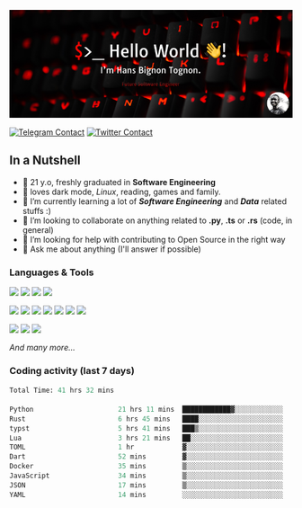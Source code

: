 ![Cover](assets/gh-readme-cover.png)

[![Telegram Contact](https://img.shields.io/badge/Telegram-%230088CC.svg?style=for-the-badge&logo=telegram&logoColor=white)](https://t.me/hanstobi) [![Twitter Contact](https://img.shields.io/badge/Twitter-%2308A0E9.svg?style=for-the-badge&logo=twitter&logoColor=white)](https://twitter.com/_tobihans)

## In a Nutshell
- 👤 21 y.o, freshly graduated in **Software Engineering**
- 🖤 loves dark mode, *Linux*, reading, games and family.
- 🌱 I’m currently learning a lot of ***Software Engineering*** and ***Data*** related stuffs :)
- 👯 I’m looking to collaborate on anything related to **.py**, **.ts** or **.rs** (code, in general)
- 🤔 I’m looking for help with contributing to Open Source in the right way
- 💬 Ask me about anything (I'll answer if possible)

### Languages & Tools
![](https://img.shields.io/badge/Linux-%23eab30f.svg?style=for-the-badge&logo=linux&logoColor=black) ![](https://img.shields.io/badge/Git-%23e54a2f.svg?style=for-the-badge&logo=git&logoColor=white) ![](https://img.shields.io/badge/Github-%231a1d21.svg?style=for-the-badge&logo=github&logoColor=white) ![](https://img.shields.io/badge/Docker-%230394f0.svg?style=for-the-badge&logo=docker&logoColor=white)

![](https://img.shields.io/badge/C-%231a1d21.svg?style=for-the-badge&logo=C&logoColor=white) ![](https://img.shields.io/badge/TypeScript-%230074c2.svg?style=for-the-badge&logo=typescript&logoColor=white) ![](https://img.shields.io/badge/Python-%23f0c540.svg?style=for-the-badge&logo=python) ![](https://img.shields.io/badge/Rust-%23ea4800.svg?style=for-the-badge&logo=rust) ![](https://img.shields.io/badge/Php-%237175aa.svg?style=for-the-badge&logo=php&logoColor=white) ![](https://img.shields.io/badge/HTML-%23d84924.svg?style=for-the-badge&logo=html5&logoColor=white) ![](https://img.shields.io/badge/Scss-%23c45f92.svg?style=for-the-badge&logo=sass&logoColor=white)

![](https://img.shields.io/badge/Vue-%23314559.svg?style=for-the-badge&logo=vue.js) ![](https://img.shields.io/badge/Laravel-%23e54a2f.svg?style=for-the-badge&logo=laravel&logoColor=white) ![](https://img.shields.io/badge/Adonis-%235a45ff.svg?style=for-the-badge&logo=adonisjs)

*And many more...*

### Coding activity (last 7 days)
<!--START_SECTION:waka-->

```python
Total Time: 41 hrs 32 mins

Python                     21 hrs 11 mins  ████████████▓░░░░░░░░░░░░   50.90 %
Rust                       6 hrs 45 mins   ████░░░░░░░░░░░░░░░░░░░░░   16.22 %
typst                      5 hrs 41 mins   ███▒░░░░░░░░░░░░░░░░░░░░░   13.66 %
Lua                        3 hrs 21 mins   ██░░░░░░░░░░░░░░░░░░░░░░░   08.07 %
TOML                       1 hr            ▓░░░░░░░░░░░░░░░░░░░░░░░░   02.42 %
Dart                       52 mins         ▓░░░░░░░░░░░░░░░░░░░░░░░░   02.12 %
Docker                     35 mins         ▒░░░░░░░░░░░░░░░░░░░░░░░░   01.44 %
JavaScript                 34 mins         ▒░░░░░░░░░░░░░░░░░░░░░░░░   01.40 %
JSON                       17 mins         ▒░░░░░░░░░░░░░░░░░░░░░░░░   00.70 %
YAML                       14 mins         ░░░░░░░░░░░░░░░░░░░░░░░░░   00.57 %
```

<!--END_SECTION:waka-->
